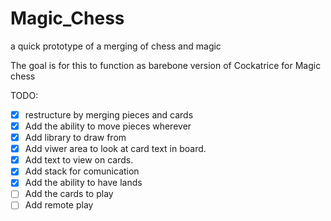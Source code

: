 # Magic_Chess
a quick prototype of a merging of chess and magic

The goal is for this to function as barebone version of Cockatrice for Magic chess

TODO:
  - [x] restructure by merging pieces and cards
  - [x] Add the ability to move pieces wherever
  - [x] Add library to draw from
  - [x] Add viwer area to look at card text in board.
  - [X] Add text to view on cards.
  - [X] Add stack for comunication
  - [X] Add the ability to have lands
  - [ ] Add the cards to play
  - [ ] Add remote play